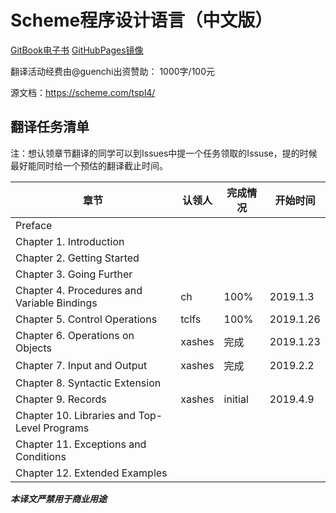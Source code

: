 # Scheme程序设计语言（中文版）

[GitBook电子书](https://guenchi.gitlab.io/TSPL) [GitHubPages镜像](https://guenchi.github.io/TSPL)

翻译活动经费由@guenchi出资赞助： 1000字/100元

源文档：https://scheme.com/tspl4/


## 翻译任务清单

注：想认领章节翻译的同学可以到Issues中提一个任务领取的Issuse，提的时候最好能同时给一个预估的翻译截止时间。

| 章节                                          | 认领人 | 完成情况 | 开始时间 |
| --------------------------------------------- | ----- | ------ | ------- |
| Preface                                       ||||
| Chapter 1. Introduction                       ||||
| Chapter 2. Getting Started                    ||||
| Chapter 3. Going Further                      ||||
| Chapter 4. Procedures and Variable Bindings   |ch|100%|2019.1.3|
| Chapter 5. Control Operations                 |tclfs|100%|2019.1.26|
| Chapter 6. Operations on Objects              |xashes|完成|2019.1.23|
| Chapter 7. Input and Output                   |xashes|完成|2019.2.2|
| Chapter 8. Syntactic Extension                ||||
| Chapter 9. Records                            |xashes|initial|2019.4.9|
| Chapter 10. Libraries and Top-Level Programs  ||||
| Chapter 11. Exceptions and Conditions         ||||
| Chapter 12. Extended Examples                 ||||


***本译文严禁用于商业用途***
